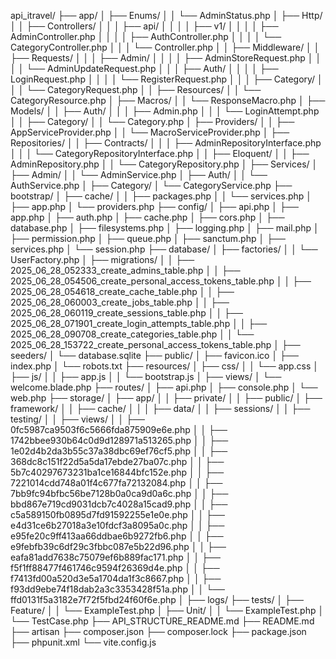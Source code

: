 api_itravel/
├── app/
│   ├── Enums/
│   │   └── AdminStatus.php
│   ├── Http/
│   │   ├── Controllers/
│   │   │   ├── api/
│   │   │   │   ├── v1/
│   │   │   │       ├── AdminController.php
│   │   │   │       ├── AuthController.php
│   │   │   │       └── CategoryController.php
│   │   │   └── Controller.php
│   │   ├── Middleware/
│   │   ├── Requests/
│   │   │   ├── Admin/
│   │   │   │   ├── AdminStoreRequest.php
│   │   │   │   └── AdminUpdateRequest.php
│   │   │   ├── Auth/
│   │   │   │   ├── LoginRequest.php
│   │   │   │   └── RegisterRequest.php
│   │   │   ├── Category/
│   │   │       └── CategoryRequest.php
│   │   ├── Resources/
│   │       └── CategoryResource.php
│   ├── Macros/
│   │   └── ResponseMacro.php
│   ├── Models/
│   │   ├── Auth/
│   │   │   ├── Admin.php
│   │   │   └── LoginAttempt.php
│   │   ├── Category/
│   │       └── Category.php
│   ├── Providers/
│   │   ├── AppServiceProvider.php
│   │   └── MacroServiceProvider.php
│   ├── Repositories/
│   │   ├── Contracts/
│   │   │   ├── AdminRepositoryInterface.php
│   │   │   └── CategoryRepositoryInterface.php
│   │   ├── Eloquent/
│   │       ├── AdminRepository.php
│   │       └── CategoryRepository.php
│   ├── Services/
│       ├── Admin/
│       │   └── AdminService.php
│       ├── Auth/
│       │   └── AuthService.php
│       ├── Category/
│           └── CategoryService.php
├── bootstrap/
│   ├── cache/
│   │   ├── packages.php
│   │   └── services.php
│   ├── app.php
│   └── providers.php
├── config/
│   ├── api.php
│   ├── app.php
│   ├── auth.php
│   ├── cache.php
│   ├── cors.php
│   ├── database.php
│   ├── filesystems.php
│   ├── logging.php
│   ├── mail.php
│   ├── permission.php
│   ├── queue.php
│   ├── sanctum.php
│   ├── services.php
│   └── session.php
├── database/
│   ├── factories/
│   │   └── UserFactory.php
│   ├── migrations/
│   │   ├── 2025_06_28_052333_create_admins_table.php
│   │   ├── 2025_06_28_054506_create_personal_access_tokens_table.php
│   │   ├── 2025_06_28_054618_create_cache_table.php
│   │   ├── 2025_06_28_060003_create_jobs_table.php
│   │   ├── 2025_06_28_060119_create_sessions_table.php
│   │   ├── 2025_06_28_071901_create_login_attempts_table.php
│   │   ├── 2025_06_28_090708_create_categories_table.php
│   │   └── 2025_06_28_153722_create_personal_access_tokens_table.php
│   ├── seeders/
│   └── database.sqlite
├── public/
│   ├── favicon.ico
│   ├── index.php
│   └── robots.txt
├── resources/
│   ├── css/
│   │   └── app.css
│   ├── js/
│   │   ├── app.js
│   │   └── bootstrap.js
│   ├── views/
│       └── welcome.blade.php
├── routes/
│   ├── api.php
│   ├── console.php
│   └── web.php
├── storage/
│   ├── app/
│   │   ├── private/
│   │   ├── public/
│   ├── framework/
│   │   ├── cache/
│   │   │   ├── data/
│   │   ├── sessions/
│   │   ├── testing/
│   │   ├── views/
│   │       ├── 0fc5987ca9503f6c5666fda875909e6e.php
│   │       ├── 1742bbee930b64c0d9d128971a513265.php
│   │       ├── 1e02d4b2da3b55c37a38dbc69ef76cf5.php
│   │       ├── 368dc8c151f22d5a5da17ebde27ba07c.php
│   │       ├── 5b7c40297673231ba1ce16844bfc152e.php
│   │       ├── 7221014cdd748a01f4c677fa72132084.php
│   │       ├── 7bb9fc94bfbc56be7128b0a0ca9d0a6c.php
│   │       ├── bbd867e719cd9031dcb7c4028a15cad9.php
│   │       ├── c5a589150fb0895d7fd91592255e1e0e.php
│   │       ├── e4d31ce6b27018a3e10fdcf3a8095a0c.php
│   │       ├── e95fe20c9ff413aa66ddbae6b9272fb6.php
│   │       ├── e9febfb39c6df29c3fbbc087e5b22d96.php
│   │       ├── eafa81add7638c75079ef6b889fac171.php
│   │       ├── f5f1ff88477f461746c9594f26369d4e.php
│   │       ├── f7413fd00a520d3e5a1704da1f3c8667.php
│   │       ├── f93dd9ebe74f18dab2a3c3353428f51a.php
│   │       └── ffd0131f5a3182e7f72f5fbd24f60f6e.php
│   ├── logs/
├── tests/
│   ├── Feature/
│   │   └── ExampleTest.php
│   ├── Unit/
│   │   └── ExampleTest.php
│   └── TestCase.php
├── API_STRUCTURE_README.md
├── README.md
├── artisan
├── composer.json
├── composer.lock
├── package.json
├── phpunit.xml
└── vite.config.js
